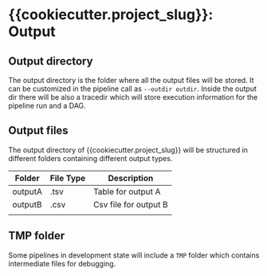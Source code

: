 # {{cookiecutter.project_slug}}: Output

## Output directory

The output directory is the folder where all the output files will be stored.
It can be customized in the pipeline call as `--outdir outdir`.
Inside the output dir there will be also a tracedir which will store
execution information for the pipeline run and a DAG.

## Output files

The output directory of {{cookiecutter.project_slug}} will be structured in
different folders containing different output types.

| Folder | File Type | Description |
|---------|-----------|-----------------------|
| outputA | .tsv | Table for output A |
| outputB | .csv | Csv file for output B |
|  |  |  |

## TMP folder

Some pipelines in development state will include a `TMP` folder which contains
intermediate files for debugging.
